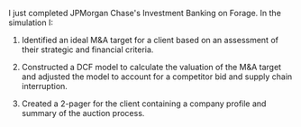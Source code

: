 I just completed JPMorgan Chase's Investment Banking on Forage. In the simulation I:

1. Identified an ideal M&A target for a client based on an assessment of their strategic and financial criteria.

2. Constructed a DCF model to calculate the valuation of the M&A target and adjusted the model to account for a competitor bid and supply chain interruption.

3. Created a 2-pager for the client containing a company profile and summary of the auction process.
